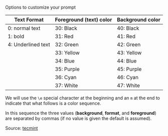 Options to customize your prompt

| Text Format        | Foreground (text) color | Background color |
| ------------------ | ----------------------- | ---------------- |
| 0: normal text     | 30: Black               | 40: Black        |
| 1: bold            | 31: Red                 | 41: Red          |
| 4: Underlined text | 32: Green               | 42: Green        |
|                    | 33: Yellow              | 43: Yellow       |
|                    | 34: Blue                | 44: Blue         |
|                    | 35: Purple              | 45: Purple       |
|                    | 36: Cyan                | 46: Cyan         |
|                    | 37: White               | 47: White        |


We will use the `\e` special character at the beginning and an `m` at the end to indicate that what follows is a color sequence.

In this sequence the three values (**background**, **format**, and **foreground**) are separated by commas (if no value is given the default is assumed).

Source: [tecmint](https://www.tecmint.com/customize-bash-colors-terminal-prompt-linux/)
